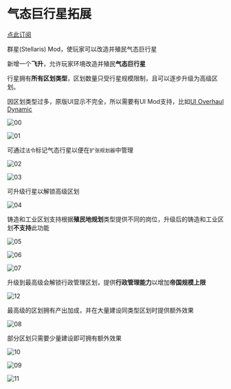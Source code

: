 # 气态巨行星拓展

[点此订阅](https://mods.paradoxplaza.com/mods/83350/Any)

群星(Stellaris) Mod，使玩家可以改造并殖民气态巨行星

新增一个**飞升**，允许玩家环境改造并殖民**气态巨行星**

行星拥有**所有区划类型**，区划数量只受行星规模限制，且可以逐步升级为高级区划。

因区划类型过多，原版UI显示不完全，所以需要有UI Mod支持，比如[UI Overhaul Dynamic](https://mods.paradoxplaza.com/mods/1166/Any)

![00](./assets/00.png)

![01](./assets/01.png)

可通过`法令`标记气态行星以便在`扩张规划器`中管理

![02](./assets/02.png)

![03](./assets/03.png)

可升级行星以解锁高级区划

![04](./assets/04.png)

铸造和工业区划支持根据**殖民地规划**类型提供不同的岗位，升级后的铸造和工业区划**不支持**此功能

![05](./assets/05.png)

![06](./assets/06.png)

![07](./assets/07.png)

升级到最高级会解锁行政管理区划，提供**行政管理能力**以增加**帝国规模上限**

![12](./assets/12.png)

最高级的区划拥有产出加成，并在大量建设同类型区划时提供额外效果

![08](./assets/08.png)

部分区划只需要少量建设即可拥有额外效果

![10](./assets/10.png)

![09](./assets/09.png)

![11](./assets/11.png)
